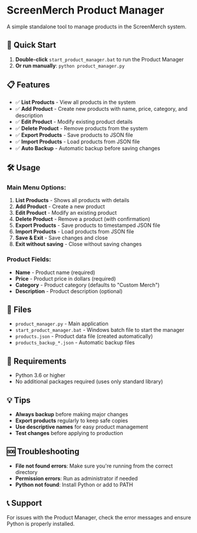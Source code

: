 # ScreenMerch Product Manager

A simple standalone tool to manage products in the ScreenMerch system.

## 🚀 Quick Start

1. **Double-click** `start_product_manager.bat` to run the Product Manager
2. **Or run manually**: `python product_manager.py`

## 📋 Features

- ✅ **List Products** - View all products in the system
- ✅ **Add Product** - Create new products with name, price, category, and description
- ✅ **Edit Product** - Modify existing product details
- ✅ **Delete Product** - Remove products from the system
- ✅ **Export Products** - Save products to JSON file
- ✅ **Import Products** - Load products from JSON file
- ✅ **Auto Backup** - Automatic backup before saving changes

## 🛠️ Usage

### Main Menu Options:
1. **List Products** - Shows all products with details
2. **Add Product** - Create a new product
3. **Edit Product** - Modify an existing product
4. **Delete Product** - Remove a product (with confirmation)
5. **Export Products** - Save products to timestamped JSON file
6. **Import Products** - Load products from JSON file
7. **Save & Exit** - Save changes and close
8. **Exit without saving** - Close without saving changes

### Product Fields:
- **Name** - Product name (required)
- **Price** - Product price in dollars (required)
- **Category** - Product category (defaults to "Custom Merch")
- **Description** - Product description (optional)

## 📁 Files

- `product_manager.py` - Main application
- `start_product_manager.bat` - Windows batch file to start the manager
- `products.json` - Product data file (created automatically)
- `products_backup_*.json` - Automatic backup files

## 🔧 Requirements

- Python 3.6 or higher
- No additional packages required (uses only standard library)

## 💡 Tips

- **Always backup** before making major changes
- **Export products** regularly to keep safe copies
- **Use descriptive names** for easy product management
- **Test changes** before applying to production

## 🆘 Troubleshooting

- **File not found errors**: Make sure you're running from the correct directory
- **Permission errors**: Run as administrator if needed
- **Python not found**: Install Python or add to PATH

## 📞 Support

For issues with the Product Manager, check the error messages and ensure Python is properly installed. 